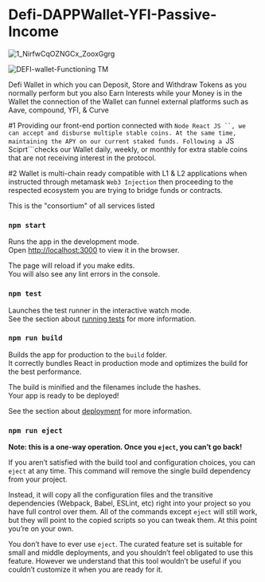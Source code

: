 # Defi-DAPPWallet-YFI-Passive-Income

![1_NirfwCqOZNGCx_ZooxGgrg](https://user-images.githubusercontent.com/59753390/136599626-e5cf3567-0f10-4a8d-8964-9e60415de188.png)

![DEFI-wallet-Functioning TM](https://user-images.githubusercontent.com/59753390/137085556-8e658134-a79e-4fc9-b040-29e9e2ed50bb.jpg)


Defi Wallet in which you can Deposit, Store and Withdraw Tokens as you  normally perform but you also Earn Interests while your Money is in the Wallet the connection of the Wallet can funnel external platforms such as Aave, compound, YFI, & Curve

#1 Providing our front-end portion connected with ```Node React JS ``, we can accept and disburse multiple stable coins. At the same time, maintaining the APY on our current staked funds.
Following a ```JS Sciprt```checks our Wallet daily, weekly, or monthly for extra stable coins that are not receiving interest in the protocol.

#2 Wallet is multi-chain ready compatible with L1 & L2 applications when instructed through metamask ```Web3 Injection``` then proceeding to the respected ecosystem you are trying to bridge funds or contracts.

This is the "consortium" of all services listed

### `npm start`

Runs the app in the development mode.<br>
Open [http://localhost:3000](http://localhost:3000) to view it in the browser.

The page will reload if you make edits.<br>
You will also see any lint errors in the console.

### `npm test`

Launches the test runner in the interactive watch mode.<br>
See the section about [running tests](https://facebook.github.io/create-react-app/docs/running-tests) for more information.

### `npm run build`

Builds the app for production to the `build` folder.<br>
It correctly bundles React in production mode and optimizes the build for the best performance.

The build is minified and the filenames include the hashes.<br>
Your app is ready to be deployed!

See the section about [deployment](https://facebook.github.io/create-react-app/docs/deployment) for more information.

### `npm run eject`

**Note: this is a one-way operation. Once you `eject`, you can’t go back!**

If you aren’t satisfied with the build tool and configuration choices, you can `eject` at any time. This command will remove the single build dependency from your project.

Instead, it will copy all the configuration files and the transitive dependencies (Webpack, Babel, ESLint, etc) right into your project so you have full control over them. All of the commands except `eject` will still work, but they will point to the copied scripts so you can tweak them. At this point you’re on your own.

You don’t have to ever use `eject`. The curated feature set is suitable for small and middle deployments, and you shouldn’t feel obligated to use this feature. However we understand that this tool wouldn’t be useful if you couldn’t customize it when you are ready for it.

